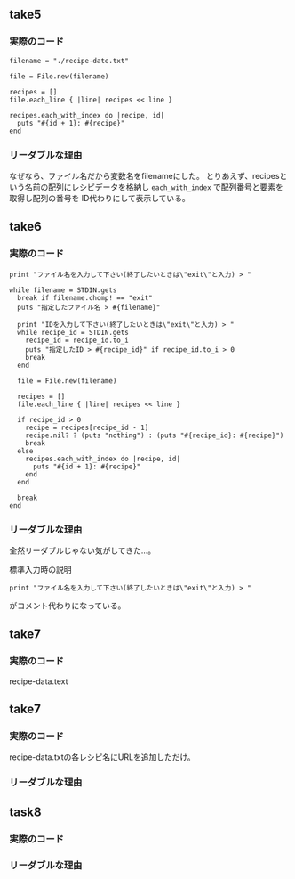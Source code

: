 ## take5
### 実際のコード

```
filename = "./recipe-date.txt"

file = File.new(filename)

recipes = []
file.each_line { |line| recipes << line }

recipes.each_with_index do |recipe, id| 
  puts "#{id + 1}: #{recipe}"
end
```

### リーダブルな理由
なぜなら、ファイル名だから変数名をfilenameにした。
とりあえず、recipesという名前の配列にレシピデータを格納し
`each_with_index` で配列番号と要素を取得し配列の番号を
ID代わりにして表示している。

## take6
### 実際のコード

```
print "ファイル名を入力して下さい(終了したいときは\"exit\"と入力) > "

while filename = STDIN.gets
  break if filename.chomp! == "exit"
  puts "指定したファイル名 > #{filename}"

  print "IDを入力して下さい(終了したいときは\"exit\"と入力) > "
  while recipe_id = STDIN.gets
    recipe_id = recipe_id.to_i
    puts "指定したID > #{recipe_id}" if recipe_id.to_i > 0
    break
  end

  file = File.new(filename)

  recipes = []
  file.each_line { |line| recipes << line }

  if recipe_id > 0
    recipe = recipes[recipe_id - 1]
    recipe.nil? ? (puts "nothing") : (puts "#{recipe_id}: #{recipe}")
    break
  else
    recipes.each_with_index do |recipe, id| 
      puts "#{id + 1}: #{recipe}"
    end
  end

  break
end
```

### リーダブルな理由
全然リーダブルじゃない気がしてきた…。

  標準入力時の説明
  ```
  print "ファイル名を入力して下さい(終了したいときは\"exit\"と入力) > " 
  ```
  がコメント代わりになっている。

    
## take7

### 実際のコード

recipe-data.text

## take7
### 実際のコード

recipe-data.txtの各レシピ名にURLを追加しただけ。

### リーダブルな理由
    

## task8

### 実際のコード

### リーダブルな理由
